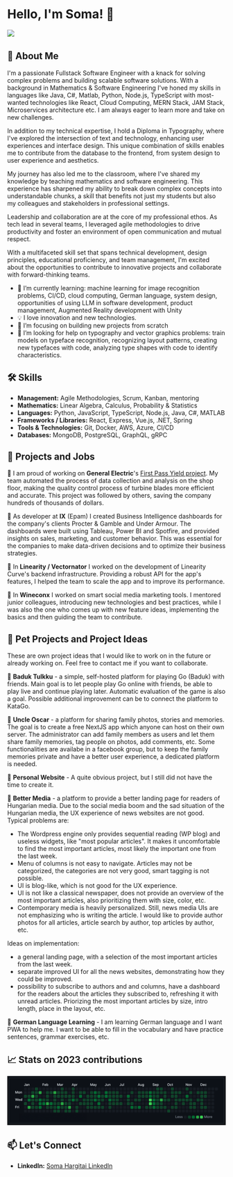 # Hello, I'm Soma! 👋

<div align="left">
  <a href="SomaHargitai_CV.MD">
    <img src="https://img.shields.io/badge/-View_CV-4285F4?style=flat-square&logo=markdown&logoColor=white"/>
  </a>

</div>

## 🚀 About Me

I'm a passionate Fullstack Software Engineer with a knack for solving complex problems and building scalable software solutions. With a background in Mathematics & Software Engineering I've honed my skills in languages like Java, C#, Matlab, Python, Node.js, TypeScript with most-wanted technologies like React, Cloud Computing, MERN Stack, JAM Stack, Microservices architecture etc. I am always eager to learn more and take on new challenges.

In addition to my technical expertise, I hold a Diploma in Typography, where I've explored the intersection of text and technology, enhancing user experiences and interface design. This unique combination of skills enables me to contribute from the database to the frontend, from system design to user experience and aesthetics.

My journey has also led me to the classroom, where I've shared my knowledge by teaching mathematics and software engineering. This experience has sharpened my ability to break down complex concepts into understandable chunks, a skill that benefits not just my students but also my colleagues and stakeholders in professional settings.

Leadership and collaboration are at the core of my professional ethos. As tech lead in several teams, I leveraged agile methodologies to drive productivity and foster an environment of open communication and mutual respect.

With a multifaceted skill set that spans technical development, design principles, educational proficiency, and team management, I'm excited about the opportunities to contribute to innovative projects and collaborate with forward-thinking teams.

- 🌱 I’m currently learning: machine learning for image recognition problems, CI/CD, cloud computing, German language, system design, opportunities of using LLM in software development, product management, Augmented Reality development with Unity
- 💡 I love innovation and new technologies.
- 🎯 I’m focusing on building new projects from scratch
- 🤝 I’m looking for help on typography and vector graphics problems: train models on typeface recognition, recognizing layout patterns, creating new typefaces with code, analyzing type shapes with code to identify characteristics.

## 🛠 Skills

- **Management:** Agile Methodologies, Scrum, Kanban, mentoring
- **Mathematics:** Linear Algebra, Calculus, Probability & Statistics
- **Languages:** Python, JavaScript, TypeScript, Node.js, Java, C#, MATLAB
- **Frameworks / Libraries:** React, Express, Vue.js, .NET, Spring
- **Tools & Technologies:** Git, Docker, AWS, Azure, CI/CD
- **Databases:** MongoDB, PostgreSQL, GraphQL, gRPC

## 💼 Projects and Jobs

🔴 I am proud of working on **General Electric**'s [First Pass Yield project](https://youtu.be/8zS5vb8QdP0?si=bp3iEeu2MHfnbs8c). My team automated the process of data collection and analysis on the shop floor, making the quality control process of turbine blades more efficient and accurate. This project was followed by others, saving the company hundreds of thousands of dollars.

🔴 As developer at **IX** (Epam) I created Business Intelligence dashboards for the company's clients Procter & Gamble and Under Armour. The dashboards were built using Tableau, Power BI and Spotfire, and provided insights on sales, marketing, and customer behavior. This was essential for the companies to make data-driven decisions and to optimize their business strategies.

🔴 In **Linearity / Vectornator** I worked on the development of Linearity Curve's backend infrastructure. Providing a robust API for the app's features, I helped the team to scale the app and to improve its performance.

🔴 In **Wineconx** I worked on smart social media marketing tools. I mentored junior colleagues, introducing new technologies and best practices, while I was also the one who comes up with new feature ideas, implementing the basics and then guiding the team to contribute.

## 💼 Pet Projects and Project Ideas

These are own project ideas that I would like to work on in the future or already working on. Feel free to contact me if you want to collaborate.

🔴 **Baduk Tulkku** - a simple, self-hosted platform for playing Go (Baduk) with friends. Main goal is to let people play Go online with friends, be able to play live and continue playing later. Automatic evaluation of the game is also a goal. Possible additional improvement can be to connect the platform to KataGo.

🔴 **Uncle Oscar** - a platform for sharing family photos, stories and memories. The goal is to create a free NextJS app which anyone can host on their own server. The administrator can add family members as users and let them share family memories, tag people on photos, add comments, etc. Some functionalities are availabe in a facebook group, but to keep the family memories private and have a better user experience, a dedicated platform is needed.

🔴 **Personal Website** - A quite obvious project, but I still did not have the time to create it.

🔴 **Better Media** - a platform to provide a better landing page for readers of Hungarian media. Due to the social media boom and the sad situation of the Hungarian media, the UX experience of news websites are not good. Typical problems are:

- The Wordpress engine only provides sequential reading (WP blog) and useless widgets, like "most popular articles". It makes it uncomfortable to find the most important articles, most likely the important one from the last week.
- Menu of columns is not easy to navigate. Articles may not be categorized, the categories are not very good, smart tagging is not possible.
- UI is blog-like, which is not good for the UX experience.
- UI is not like a classical newspaper, does not provide an overview of the most important articles, also prioritizing them with size, color, etc.
- Contemporary media is heavily personalized. Still, news media UIs are not emphasizing who is writing the article. I would like to provide author photos for all articles, article search by author, top articles by author, etc.

Ideas on implementation:

- a general landing page, with a selection of the most important articles from the last week.
- separate improved UI for all the news websites, demonstrating how they could be improved.
- possibility to subscribe to authors and and columns, have a dashboard for the readers about the articles they subscribed to, refreshing it with unread articles. Priorizing the most important articles by size, intro length, place in the layout, etc.

🔴 **German Language Learning** - I am learning German language and I want PWA to help me. I want to be able to fill in the vocabulary and have practice sentences, grammar exercises, etc.

## 📈 Stats on 2023 contributions

![Soma's GitHub contributions](images/2023_contributions.png)

## 📫 Let's Connect

- **LinkedIn:** [Soma Hargitai LinkedIn](https://www.linkedin.com/in/somahargitai/)
